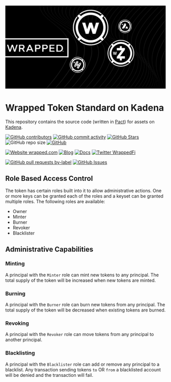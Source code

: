 <p align="center">
  <a href="https://wrapped.com/">
    <img src="wrapped.png" alt="Wrapped.com" width="600" style="border:none;"/>
  </a>
</p>

# Wrapped Token Standard on Kadena

This repository contains the source code (written in [Pact](https://pactlang.org/)) for assets on [Kadena](https://kadena.io/).

<!-- row 1 - status -->

[![GitHub contributors](https://img.shields.io/github/contributors/wrappedfi/wrapped_token_pact)](https://github.com/wrappedfi/wrapped_token_pact/graphs/contributors)
[![GitHub commit activity](https://img.shields.io/github/commit-activity/w/wrappedfi/wrapped_token_pact)](https://github.com/wrappedfi/wrapped_token_pact/graphs/contributors)
[![GitHub Stars](https://img.shields.io/github/stars/wrappedfi/wrapped_token_pact.svg)](https://github.com/wrappedfi/wrapped_token_pact/stargazers)
![GitHub repo size](https://img.shields.io/github/repo-size/wrappedfi/wrapped_token_pact)
[![GitHub](https://img.shields.io/github/license/wrappedfi/wrapped_token_pact?color=blue)](https://github.com/wrappedfi/wrapped_token_pact/blob/master/LICENSE)

<!-- row 2 - links & profiles -->

[![Website wrapped.com](https://img.shields.io/website-up-down-green-red/https/wrapped.com.svg)](https://wrapped.com)
[![Blog](https://img.shields.io/badge/blog-up-green)](http://medium.com/wrapped)
[![Docs](https://img.shields.io/badge/docs-up-green)](https://docs.wrapped.com/)
[![Twitter WrappedFi](https://img.shields.io/twitter/follow/wrappedfi?style=social)](https://twitter.com/wrappedfi)

<!-- row 3 - detailed status -->

[![GitHub pull requests by-label](https://img.shields.io/github/issues-pr-raw/wrappedfi/wrapped_token_pact)](https://github.com/wrappedfi/wrapped_token_pact/pulls)
[![GitHub Issues](https://img.shields.io/github/issues-raw/wrappedfi/wrapped_token_pact.svg)](https://github.com/wrappedfi/wrapped_token_pact/issues)

## Role Based Access Control

The token has certain roles built into it to allow administrative actions. One or more keys can be granted each of the roles and a keyset can be granted multiple roles.  The following roles are available:

* Owner
* Minter
* Burner
* Revoker
* Blacklister

## Administrative Capabilities

### Minting
A principal with the `Minter` role can mint new tokens to any principal.  The total supply of the token will be increased when new tokens are minted.

### Burning
A principal with the `Burner` role can burn new tokens from any principal.  The total supply of the token will be decreased when existing tokens are burned.

### Revoking
A principal with the `Revoker` role can move tokens from any principal to another principal.

### Blacklisting
A principal with the `Blacklister` role can add or remove any principal to a blacklist.  Any transaction sending tokens `to` OR `from` a blacklisted account will be denied and the transaction will fail.

